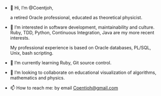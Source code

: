 - 👋 Hi, I’m @Coentjoh,

    a retired Oracle professional, educated as theoretical physicist.  
- 👀 I’m interested in software development, maintainability and culture.  
  Ruby, TDD, Python, Continuous Integration, Java are my more recent interests.

  My professional experience is based on Oracle databases, PL/SQL, Unix, bash scripting.  
- 🌱 I’m currently learning Ruby, Git source control.  
- 💞️ I’m looking to collaborate on educational visualization of algorithms, mathematics and physics.  
- 📫 How to reach me: by email Coentjoh@gmail.com

<!---
Coentjoh/Coentjoh is a ✨ special ✨ repository because its `README.md` (this file) appears on your GitHub profile.
You can click the Preview link to take a look at your changes.
--->
